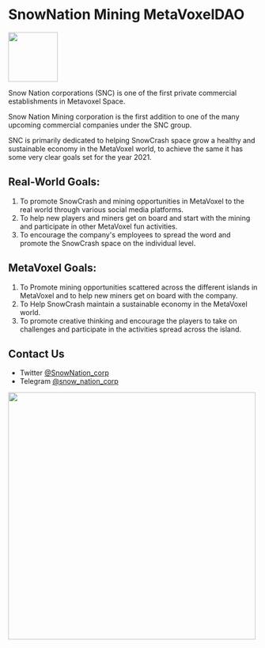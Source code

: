 # SnowNation Mining MetaVoxelDAO

<img src="https://daos.snowcrash.space/daos/snownation/logo.png" width="100" />

Snow Nation corporations (SNC) is one of the first private commercial establishments in Metavoxel Space.  

Snow Nation Mining corporation is the first addition to one of the many upcoming commercial companies under the SNC group.  

SNC is primarily dedicated to helping SnowCrash space grow a healthy and sustainable economy in the MetaVoxel world, to achieve the same it has some very clear goals set for the year 2021.

## Real-World Goals:

1. To promote SnowCrash and mining opportunities in MetaVoxel to the real world through various social media platforms.
2. To help new players and miners get on board and start with the mining and participate in other MetaVoxel fun activities.
3. To encourage the company's employees to spread the word and promote the SnowCrash space on the individual level.

## MetaVoxel Goals:

1. To Promote mining opportunities scattered across the different islands in MetaVoxel and to help new miners get on board with the company.
2. To Help SnowCrash maintain a sustainable economy in the MetaVoxel world.
3. To promote creative thinking and encourage the players to take on challenges and participate in the activities spread across the island.

## Contact Us

- Twitter [@SnowNation_corp](https://twitter.com/SnowNation_corp)
- Telegram [@snow_nation_corp](https://t.me/snow_nation_corp)

<img src="https://daos.snowcrash.space/static/world_a1.svg" width="500" />